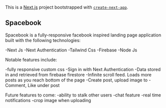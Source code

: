This is a [Next.js](https://nextjs.org/) project bootstrapped with [`create-next-app`](https://github.com/vercel/next.js/tree/canary/packages/create-next-app).

## Spacebook

Spacebook is a fully-responsive facebook inspired landing page application built with the following technologies:

-Next Js
-Next Authentication
-Tailwind Css
-Firebase
-Node Js

Notable features include:

-fully responsive custom css
-Sign in with Next Authentication
-Data stored in and retrieved from firebase firestore
-Infinite scroll feed. Loads more posts as you reach bottom of the page
-Create post, upload image to 
-Comment, Like under post


Future features to come:
-ability to stalk other users
-chat feature
-real time notifications
-crop image when uploading
